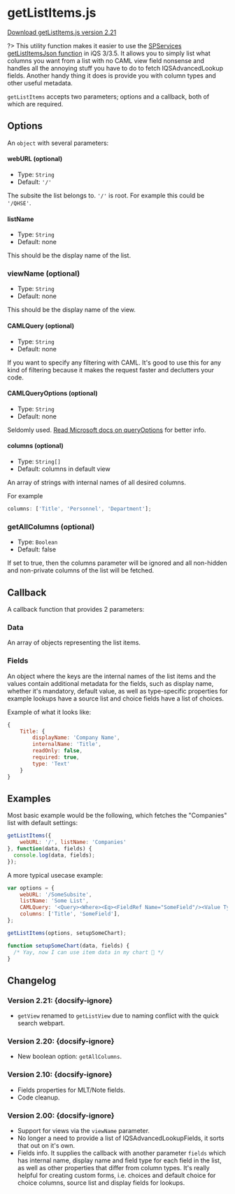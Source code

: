 # **getListItems.js**

[Download getListItems.js version 2.21](https://iqubes.signin.no/Project_17-054538/SiteAssets/Releases/getListItems/getListItems.js)

?> This utility function makes it easier to use the [SPServices getListItemsJson function](http://sympmarc.github.io/SPServices/utilities/SPGetListItemsJson.html) in iQS 3/3.5. It allows you to simply list what columns you want from a list with no CAML view field nonsense and handles all the annoying stuff you have to do to fetch IQSAdvancedLookup fields. Another handy thing it does is provide you with column types and other useful metadata.

`getListItems` accepts two parameters; options and a callback, both of which are required.

## Options

An `object` with several parameters:

#### webURL (optional)
- Type: `String`
- Default: `'/'`

The subsite the list belongs to. `'/'` is root. For example this could be `'/QHSE'`.

#### listName
- Type: `String`
- Default: none

This should be the display name of the list.

### viewName (optional)
- Type: `String`
- Default: none

This should be the display name of the view.

#### CAMLQuery (optional)
- Type: `String`
- Default: none

If you want to specify any filtering with CAML. It's good to use this for any kind of filtering because it makes the request faster and declutters your code.

#### CAMLQueryOptions (optional)
- Type: `String`
- Default: none

Seldomly used. [Read Microsoft docs on queryOptions](https://docs.microsoft.com/en-us/previous-versions/office/developer/sharepoint-services/ms774760(v=office.12)) for better info.

#### columns (optional)
- Type: `String[]`
- Default: columns in default view

An array of strings with internal names of all desired columns. 

For example 
```js
columns: ['Title', 'Personnel', 'Department'];
```

### getAllColumns (optional)
- Type: `Boolean`
- Default: false

If set to true, then the columns parameter will be ignored and all non-hidden and non-private columns of the list will be fetched.

## Callback

A callback function that provides 2 parameters:
### Data
An array of objects representing the list items.
### Fields
An object where the keys are the internal names of the list items and the values contain additional metadata for the fields, such as display name, whether it's mandatory, default value, as well as type-specific properties for example lookups have a source list and choice fields have a list of choices.

Example of what it looks like:

```js
{
	Title: {
		displayName: 'Company Name',
		internalName: 'Title',
		readOnly: false,
		required: true,
		type: 'Text'	
	}
}
```


## Examples

Most basic example would be the following, which fetches the "Companies" list with default settings:

```js
getListItems({
	webURL: '/', listName: 'Companies'
}, function(data, fields) {
  console.log(data, fields);
});
```

A more typical usecase example:

```js
var options = {
    webURL: '/SomeSubsite',
    listName: 'Some List',
    CAMLQuery: '<Query><Where><Eq><FieldRef Name="SomeField"/><Value Type="Choice">SomeChoice</Value></Eq></Where></Query>',
    columns: ['Title', 'SomeField'],
};

getListItems(options, setupSomeChart);

function setupSomeChart(data, fields) {
  /* Yay, now I can use item data in my chart 🎉 */
}

```

## Changelog
### Version 2.21: {docsify-ignore}
- `getView` renamed to `getListView` due to naming conflict with the quick search webpart.
### Version 2.20: {docsify-ignore}
- New boolean option: `getAllColumns`.
### Version 2.10: {docsify-ignore}
- Fields properties for MLT/Note fields.
- Code cleanup.
### Version 2.00: {docsify-ignore}
- Support for views via the `viewName` parameter.
- No longer a need to provide a list of IQSAdvancedLookupFields, it sorts that out on it's own.
- Fields info. It supplies the callback with another parameter `fields` which
	has internal name, display name and field type for each field in the list, as well
	as other properties that differ from column types. It's really helpful for creating custom forms, 
	i.e. choices and default choice for choice columns, source list and display fields for lookups.